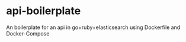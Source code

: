 # api-boilerplate
An boilerplate for an api in go+ruby+elasticsearch using Dockerfile and Docker-Compose
